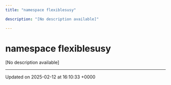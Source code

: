 ```yaml
---
title: "namespace flexiblesusy"

description: "[No description available]"

---
```


# namespace flexiblesusy

[No description available]






-------------------------------

Updated on 2025-02-12 at 16:10:33 +0000